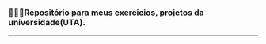 <h3>👨🏽‍💻Repositório para meus exercicios, projetos da universidade(UTA).</h3>
<hr>
<img src"Logo/Logo.png">
